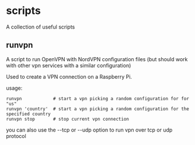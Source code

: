 # scripts
A collection of useful scripts

## runvpn

A script to run OpenVPN with NordVPN configuration files
(but should work with other vpn services with a similar configuration)

Used to create a VPN connection on a Raspberry Pi.

usage:

    runvpn            # start a vpn picking a random configuration for for "us"
    runvpn 'country'  # start a vpn picking a random configuration for the specified country
    runvpn stop       # stop current vpn connection

you can also use the --tcp or --udp option to run vpn over tcp or udp protocol
